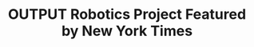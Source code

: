 ---
title : "OUTPUT Robotics Project Featured by New York Times"
link  : /blog/new-york-times-features-output/
feature-position : 2
---